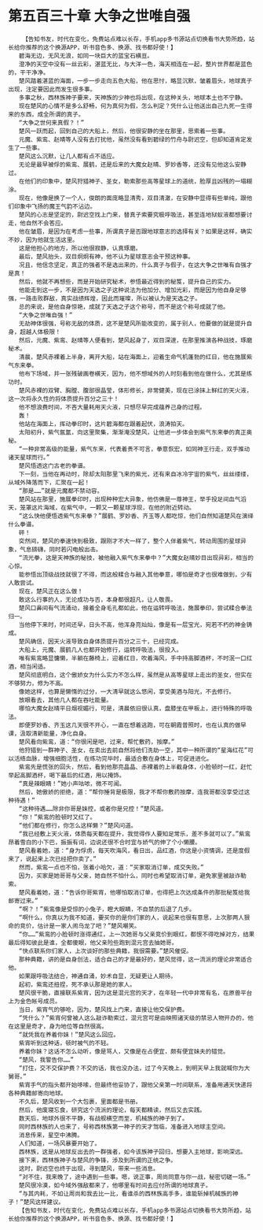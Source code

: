 # 第五百三十章 大争之世唯自强
        【告知书友，时代在变化，免费站点难以长存，手机app多书源站点切换看书大势所趋，站长给你推荐的这个换源APP，听书音色多、换源、找书都好使！】
       碧海无边，无风无浪，如同一块巨大的蓝宝石横亘。
       澄净的天空中没有一丝云彩，湛蓝无比，与大洋一色，海天相连在一起，整片世界都是蓝色的，干干净净。
       楚风踏着湛蓝的海面，一步一步走向五色大船，他在思忖，略显沉默，皱着眉头，地球真子出现，注定要因此而发生很多事。
       多事之秋，西林族神子要来，天神族的少神也将出现，在这种关头，地球本土也不宁静。
       现在楚风的心情不是多么舒畅，何为真何为假，怎么判定？凭什么让他送出自己九死一生得来的东西，成全所谓的真子。
       “大争之世何来真假？！”
       楚风一跃而起，回到自己的大船上，然后，他很安静的坐在那里，思索着一些事。
       元魔、紫鸾、赵晴等人没有去打扰他，虽然没有看到碧绿的竹舟与尉迟空，但却知道肯定发生了一些事。
       楚风这么沉默，让几人都有点不适应。
       无论是最早被俘的紫鸾、展鹤，还是后来的大魔女赵晴、罗妙香等，还没有见他这么安静过。
       在他们的印象中，楚风狩猎神子、圣女，勒索那些高等星球上的道统，脸厚且凶残的一塌糊涂。
       现在，他像是换了一个人，俊朗的面庞略显清秀，双目清澈，在安静中显得有些单纯，跟他们印象中飞扬的魔王气韵不沾边。
       楚风的心志是坚定的，尉迟空找上门来，替真子索要究极呼吸法，甚至连地狱蚁液都想要讨走，他自然不会答应。
       他在皱眉，是因为在考虑一些事，所谓真子是否跟地球意志的选择有关？如果是这样，确实不妙，因为他就生活这里。
       这是他担心的地方，所以他很寂静，认真琢磨。
       最后，楚风抬头，双目炯炯有神，他不认为星球意志会干预这种事。
       况且，他信念坚定，真正的强者不是选出来的，什么真子与假子，在这大争之世唯有自强才是真！
       然后，他就不再想些，而是开始研究秘术，参悟最近得到的秘笈，提升自己的实力。
       他能走到这一步，不是因为天选之子这种说法为他加分、增加光彩，而是因为他自身足够强，一路击败群敌，真实战绩辉煌，因此而璀璨，所以被认为是天选之子。
       总的来说，是他自身惊艳，成就了天选之子这个称号，而不是这个称号成就了他。
       “大争之世唯自强！”
       无劫神体很强，号称无敌的体质，这不是楚风所能改变的，属于别人，他要做的就是提升自身，超越人体极限！
       然后，元魔、紫鸾、赵晴等人便看到，楚风起身了，双目深邃，在那里推演各种战技，琢磨秘术。
       清晨，楚风赤裸着上半身，离开大船，站在海面上，迎着生命气机蓬勃的红日，他在施展紫气东来拳。
       他布下场域，并一张残破画卷横天，因为，他不想域外的人时刻看到他在做什么，尤其是练功时。
       楚风赤裸的双臂、胸膛、腹部很晶莹，体形修长，非常健美，现在已涂抹上鲜红的天火液，这一次将永久性的将体质提升百分之三十！
       他不想浪费时间，不吝大量耗用天火液，只想尽早完成蕴养己身的过程。
       轰！
       他站在海面上，挥动拳印时，这片碧海都在跟着起伏，浪涛拍天。
       太阳初升，紫气氤氲，向这里聚集，渐渐淹没楚风，让他进一步体会到紫气东来拳的真正奥秘。
       “一种非常高级的能量，紫气东来，代表着贵不可言，拳意恢宏，如同神王行走，双手推动诸天星球而行。”
       楚风悟透这门古老的拳谱。
       下一刻，当他在再动时，除却太阳那里飞来的紫光，还有来自冰冷宇宙的紫气，丝丝缕缕，从域外降落而下，汇聚在一起！
       “那是……”就是元魔都不禁动容。
       楚风站在那里，施展拳印时，出现种种宏大异象，他仿佛是一尊神王，举手投足间血气滔天，笼罩这片海域，在紫气中，一颗又一颗星球浮现，在他的附近转动。
       “这么快他便悟透紫气东来拳？”展鹤、罗妙香、齐玉等人都吃惊，他们自然知道楚风在演绎什么拳谱。
       砰！
       突然间，楚风的拳速快到极致，跟刚才不大一样了，整个人伴着紫气，转动周围的星球异象，气息磅礴，同时若闪电般出击。
       “流光拳，这是天神族的秘技，被他融入紫气东来拳中？”大魔女赵晴妙目出现异彩，相当的心惊。
       能参悟出顶级战技就很了不得，而这般糅合与融入其他拳意，哪怕是奇才也很难做到，少有人敢尝试。
       现在，楚风正在这么做！
       敢这么行事的人，无论成功与否，本身都很超凡，让人敬畏。
       楚风口鼻间有气流涌动，接着全身毛孔都如此，他在运转呼吸法，施展拳印，尝试糅合拳法归一。
       当他停下来时，时间还早，日头不高，他浑身亮灿灿，像是有一层宝光，宛若不朽的神金铸成。
       楚风确信，因天火液导致自身体质提升百分之三十，已经完成。
       大船上，元魔、展鹤几人也都开始修行，运转呼吸法，很投入。
       唯有紫鸾略显慵懒，半躺在藤椅上，迎着红日，吹着海风，手中持高脚酒杯，不时泯一口红酒，相当闲适。
       楚风彻底明白，这个傲娇女为什么实力不怎么样，虽然是从高等星球上走出的圣女，但实在不够努力，修为不高。
       像她这样，也算是懒惰的过分，一大清早就这么悠闲，享受美酒与阳光，不去修行。
       放眼看去，其他几人都在吞吐能量。
       哪怕大魔女赵晴平日烟视媚行，可是，清晨依旧很认真，盘膝坐在甲板上，进行特殊的呼吸法。
       即便罗妙香、齐玉这几天很不开心，一直在想着逃跑，可在朝霞普照时，也在认真的做早课，汲取清新能量，净化自身。
       楚风看向紫鸾，道：“你很闲是吧，过来，帮忙敷药，按摩。”
       他狩猎到一群神子、圣女，在卖出去前自然将他们洗劫一空，其中一种所谓的“星海红花”可以活络血脉，增强细胞活性，在练功完毕时，最适合敷在身体上，可促进进化。
       紫鸾先是慌张的回头，然后，看到他那亮晶晶、赤裸着的上半截身体，小脸顿时一红，赶忙举起高脚酒杯，喝下最后的红酒，用以掩饰。
       “真是辣眼睛！”她小声咕哝，微不可闻。
       然后，她傲娇的拒绝，道：“帮你捶背是极限，我才不帮你敷药按摩，连我哥都没享受过这种待遇！”
       “这种待遇……除非你哥是妹控，或者你是兄控！”楚风道。
       “你！”紫鸾的脸顿时又红了。
       “他们都在修行，你怎么这样懒？”楚风问道。
       “我已经敷上天火液，体质每天都在提升，我觉得作人要知足常乐，差不多就可以了。”紫鸾昂着雪白的小下巴，振振有词，边说还很不合时宜与娇气的伸了个小懒腰。
       楚风看着她，道：“身为俘虏，每天吹海风，看日出，品红酒，你这是小资情调，还是度假来了，说起来上次已经把你卖了。”
       然而，紫鸾一点也不怕，张着小哈欠，道：“买家取消订单，成交失败。”
       因为，买家是她哥哥与父亲，她自然不怕什么，同时也希望取消订单，避免家里被敲诈勒索。
       楚风看着她，道：“告诉你哥紫宵，他哪怕取消订单，也得把上次达成条件的那批秘笈给我邮寄过来。”
       “啊？！”紫鸾像是受惊的小兔子，瞪大眼睛，不自禁的后退了几步。
       “啊什么，你真以为我不知道，要买你的是你们家的人，说起来也很有意思，上次那两人狠命的竞价，估计是一家人闹乌龙了吧？”楚风嘲笑。
       “你……”紫鸾的小脸顿时涨得通红，上一次她哥与父亲竞价到眼红，都恨不得吃掉对方，结果最后得知彼此是谁，全都傻眼，他父亲险些跑到混元宫去抽她哥。
       “快点联系你们家人，上次谈好的那些典籍，我很需要。”楚风催促。
       那种典籍，讲的是自身创法，适合自己的才是最好的，楚风觉得，这一流派的理论非常适合他。
       如果跟呼吸法结合，神通自涌，妙术自显，无疑更让人期待。
       起初，紫鸾还扭捏，死不承认那是她的家人。
       楚风很干脆，直接联系紫宵，因为这是混元宫的天才，在年轻一代中非常有名，在原兽平台上为金色帐号成员。
       当日，紫宵气的够呛，因为，楚风找上门来，直接让他交保护费。
       “凭什么？”紫宵何曾被人这么敲诈勒索过，混元宫可是由映照诸天级的禁忌人物开办的，他在这里是奇才，身为地位等自然很高。
       “就凭我在养着你妹！”楚风这么回应。
       紫宵听到这种话，顿时被气的不轻。
       养着你妹？这话不怎么动听，像是骂人，又像是在占便宜，颇有便宜妹夫的错觉。
       “楚风，我警告你……”
       “打住，交不交保护费？不交的话，我也没办法，过了今天晚上，到明天早上我就喊你为大舅哥。”
       紫宵手气的指头都开始哆嗦，但最终他妥协了，跟他父亲第一时间联系，准备用通天快递将各种典籍邮寄向地球。
       不久后，楚风收到一个大包裹，里面都是书册。
       然后，他废寝忘食，研究这个流派的理论，每天都精读，然后又去实践。
       数天后，地球外很不平静，有战舰横空而至，机械族的神子到了。
       同时西林族的人也来了，号称西林族第一神子的天才驾临，准备进入地球主空间。
       消息传来，星空中沸腾。
       人们知道，一场风暴要开始了。
       西林族，这是从地球反出去的一群强者，如今该族神子回归，想要入主地球，影响深远。
       接下来，西林族神子与楚风的争锋，涉及到所谓的正统之争。
       这时，尉迟空也终于出现，寻到楚风，带来一些消息。
       “对不住，我来晚了，途中遇到一些事。嗯，说正事，周尚同意与你一战，秘密切磋一场。”
       楚风很冷漠，如今域外强敌都来了，他哪里有时间去应付所谓的地球真子。
       “与其内耗，不如让周尚和我去比一比，看谁杀的西林族高手多，谁能斩掉机械族的神子！”楚风这样建议。
       【告知书友，时代在变化，免费站点难以长存，手机app多书源站点切换看书大势所趋，站长给你推荐的这个换源APP，听书音色多、换源、找书都好使！】